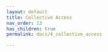 ```yaml
---
layout: default
title: Collective Access 
nav_order: 13
has_children: true
permalink: docs/4_collective_access

---
```


